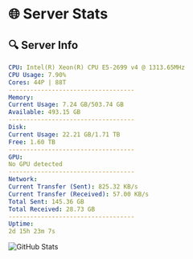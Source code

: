 # 🌐 Server Stats
## 🔍 Server Info
```yaml
CPU: Intel(R) Xeon(R) CPU E5-2699 v4 @ 1313.65MHz
CPU Usage: 7.90%
Cores: 44P | 88T
-----------------------------------
Memory:
Current Usage: 7.24 GB/503.74 GB
Available: 493.15 GB
-----------------------------------
Disk:
Current Usage: 22.21 GB/1.71 TB
Free: 1.60 TB
-----------------------------------
GPU:
No GPU detected
-----------------------------------
Network:
Current Transfer (Sent): 825.32 KB/s
Current Transfer (Received): 57.00 KB/s
Total Sent: 145.36 GB
Total Received: 28.73 GB
-----------------------------------
Uptime:
2d 15h 23m 7s
```
![GitHub Stats](https://img.shields.io/badge/Updated-2025-04-22_08:31:55-blue)